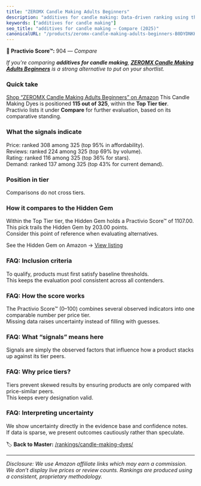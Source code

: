```yaml
---
title: "ZEROMX Candle Making Adults Beginners"
description: "additives for candle making: Data-driven ranking using the Practivio Score™. Positioned by quality, value, demand, findability, momentum."
keywords: ["additives for candle making"]
seo_title: "additives for candle making — Compare (2025)"
canonicalURL: "/products/zeromx-candle-making-adults-beginners-B0DYDNKHT7/"
---
```


**🛒 Practivio Score™:** 904 — _Compare_


*If you're comparing **additives for candle making**, **[ZEROMX Candle Making Adults Beginners](https://www.amazon.com/dp/B0DYDNKHT7?tag=practivio-20)** is a strong alternative to put on your shortlist.*
### Quick take
[Shop “ZEROMX Candle Making Adults Beginners” on Amazon](https://www.amazon.com/dp/B0DYDNKHT7?tag=practivio-20)
This Candle Making Dyes is positioned **115 out of 325**, within the **Top Tier tier**.  
Practivio lists it under **Compare** for further evaluation, based on its comparative standing.

### What the signals indicate
Price: ranked 308 among 325 (top 95% in affordability).  
Reviews: ranked 224 among 325 (top 69% by volume).  
Rating: ranked 116 among 325 (top 36% for stars).  
Demand: ranked 137 among 325 (top 43% for current demand).

### Position in tier
Comparisons do not cross tiers.

### How it compares to the Hidden Gem
Within the Top Tier tier, the Hidden Gem holds a Practivio Score™ of 1107.00.  
This pick trails the Hidden Gem by 203.00 points.  
Consider this point of reference when evaluating alternatives.  

See the Hidden Gem on Amazon → [View listing](https://www.amazon.com/dp/B07WRDQ373?tag=practivio-20)

### FAQ: Inclusion criteria
To qualify, products must first satisfy baseline thresholds.  
This keeps the evaluation pool consistent across all contenders.

### FAQ: How the score works
The Practivio Score™ (0–100) combines several observed indicators into one comparable number per price tier.  
Missing data raises uncertainty instead of filling with guesses.

### FAQ: What “signals” means here
Signals are simply the observed factors that influence how a product stacks up against its tier peers.

### FAQ: Why price tiers?
Tiers prevent skewed results by ensuring products are only compared with price-similar peers.  
This keeps every designation valid.

### FAQ: Interpreting uncertainty
We show uncertainty directly in the evidence base and confidence notes.  
If data is sparse, we present outcomes cautiously rather than speculate.

<!-- Missing template for Compare/CompareWithinPriceClass -->


🏷️ **Back to Master:** [/rankings/candle-making-dyes/](/rankings/candle-making-dyes/)

---
_Disclosure: We use Amazon affiliate links which may earn a commission. We don’t display live prices or review counts. Rankings are produced using a consistent, proprietary methodology._
